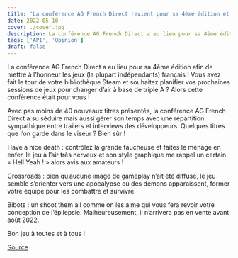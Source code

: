 ```yaml
---
title: 'La conférence AG French Direct revient pour sa 4ème édition et nous régale de jeux indépendants made in France'
date: 2022-05-10
cover: ./cover.jpg
description: La conférence AG French Direct a eu lieu pour sa 4ème édition afin de mettre à l’honneur les jeux français !
tags: ['API', 'Opinion']
draft: false
---
```


La conférence AG French Direct a eu lieu pour sa 4ème édition afin de mettre à l’honneur les jeux (la plupart indépendants) français ! Vous avez fait le tour de votre bibliothèque Steam et souhaitez planifier vos prochaines sessions de jeux pour changer d’air à base de triple A ? Alors cette conférence était pour vous !

Avec pas moins de 40 nouveaux titres présentés, la conférence AG French Direct a su séduire mais aussi gérer son temps avec une répartition sympathique entre trailers et interviews des développeurs. Quelques titres que l’on garde dans le viseur ? Bien sûr !

Have a nice death : contrôlez la grande faucheuse et faites le ménage en enfer, le jeu à l’air très nerveux et son style graphique me rappel un certain « Hell Yeah ! » alors avis aux amateurs !

Crossroads : bien qu’aucune image de gameplay n’ait été diffusé, le jeu semble s’orienter vers une apocalypse où des démons apparaissent, former votre équipe pour les combattre et survivre.

Bibots : un shoot them all comme on les aime qui vous fera revoir votre conception de l’épilepsie. Malheureusement, il n’arrivera pas en vente avant août 2022.

Bon jeu à toutes et à tous !


[Source](https://new-game-plus.fr/ag-french-direct-printemps-2022/)
